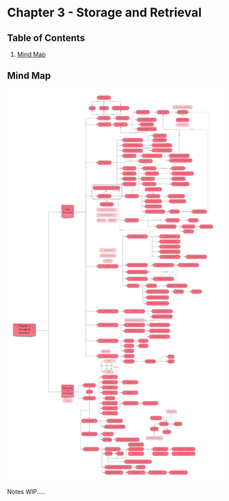 # Chapter 3 - Storage and Retrieval


## Table of Contents
1. [Mind Map](#mind-map)


## Mind Map
![mindmap](/DDIA-notes/chapter3/DDIA%20Chapter%203.jpg)

Notes WIP.....
